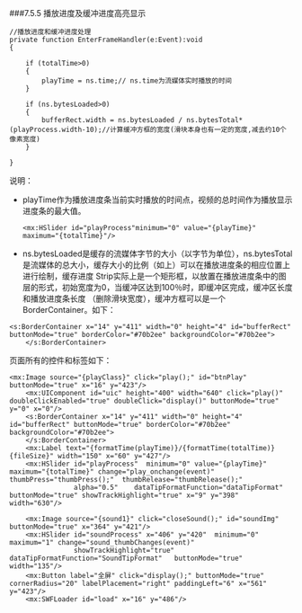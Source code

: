 ###7.5.5 播放进度及缓冲进度高亮显示


```
//播放进度和缓冲进度处理
private function EnterFrameHandler(e:Event):void
{ 
   
    if (totalTime>0)
    { 
        playTime = ns.time;// ns.time为流媒体实时播放的时间
    }
   
    if (ns.bytesLoaded>0)
    { 
        bufferRect.width = ns.bytesLoaded / ns.bytesTotal*(playProcess.width-10);//计算缓冲方框的宽度(滑块本身也有一定的宽度,减去约10个像素宽度)
    }              
   
}  
```


说明：
- playTime作为播放进度条当前实时播放的时间点，视频的总时间作为播放显示进度条的最大值。

    `<mx:HSlider id="playProcess"minimum="0" value="{playTime}" maximum="{totalTime}"/> `
   
- ns.bytesLoaded是缓存的流媒体字节的大小（以字节为单位），ns.bytesTotal是流媒体的总大小，缓存大小的比例（如上）可以在播放进度条的相应位置上进行绘制，缓存进度 Strip实际上是一个矩形框，以放置在播放进度条中的图层的形式，初始宽度为0，当缓冲区达到100％时，即缓冲区完成，缓冲区长度和播放进度条长度 （删除滑块宽度），缓冲方框可以是一个BorderContainer。如下：
    

```
<s:BorderContainer x="14" y="411" width="0" height="4" id="bufferRect" buttonMode="true" borderColor="#70b2ee" backgroundColor="#70b2ee">
    </s:BorderContainer>  
```

  
页面所有的控件和标签如下：

    

```
<mx:Image source="{playClass}" click="play();" id="btnPlay" buttonMode="true" x="16" y="423"/>  
    <mx:UIComponent id="uic" height="400" width="640" click="play()" doubleClickEnabled="true" doubleClick="display()" buttonMode="true" y="0" x="0"/> 
    <s:BorderContainer x="14" y="411" width="0" height="4" id="bufferRect" buttonMode="true" borderColor="#70b2ee" backgroundColor="#70b2ee">
    </s:BorderContainer>
    <mx:Label text="{formatTime(playTime)}/{formatTime(totalTime)}{fileSize}" width="150" x="60" y="427"/>
    <mx:HSlider id="playProcess"  minimum="0" value="{playTime}" maximum="{totalTime}" change="play_onchange(event)" thumbPress="thumbPress();"  thumbRelease="thumbRelease();"
                alpha="0.5"    dataTipFormatFunction="dataTipFormat" buttonMode="true" showTrackHighlight="true" x="9" y="398" width="630"/>
    
    <mx:Image source="{sound1}" click="closeSound();" id="soundImg" buttonMode="true" x="364" y="421"/>
    <mx:HSlider id="soundProcess" x="406" y="420"  minimum="0" maximum="1" change="sound_thumbChanges(event)"  
                showTrackHighlight="true" dataTipFormatFunction="SoundTipFormat"   buttonMode="true"  width="135"/>  
    <mx:Button label="全屏" click="display();" buttonMode="true" cornerRadius="20" labelPlacement="right" paddingLeft="6" x="561" y="423"/>
    <mx:SWFLoader id="load" x="16" y="486"/>
```

